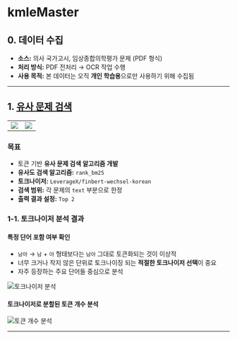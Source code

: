 # kmleMaster

## 0. 데이터 수집
- **소스:** 의사 국가고시, 임상종합의학평가 문제 (PDF 형식)
- **처리 방식:** PDF 전처리 → OCR 작업 수행
- **사용 목적:** 본 데이터는 오직 **개인 학습용**으로만 사용하기 위해 수집됨

---

## 1. [유사 문제 검색](https://github.com/1000century/kmleMaster/blob/main/model)

<table>
  <tr>
    <td><img src="https://github.com/user-attachments/assets/4e3c369b-6f1b-459b-8f69-2130583f752e"></td>
    <td><img src="https://github.com/user-attachments/assets/95ff0d00-44f3-4df3-aa45-5ee7af82917d"></td>
  </tr>
</table>

### 목표
- 토큰 기반 **유사 문제 검색 알고리즘 개발**
- **유사도 검색 알고리즘:** `rank_bm25`
- **토크나이저:** `LeverageX/finbert-wechsel-korean`
- **검색 범위:** 각 문제의 `text` 부분으로 한정
- **출력 결과 설정:** `Top 2`

### 1-1. 토크나이저 분석 결과
#### 특정 단어 포함 여부 확인
- `남아` → `남` + `아` 형태보다는 `남아` 그대로 토큰화되는 것이 이상적
- 너무 크거나 작지 않은 단위로 토크나이징 되는 **적절한 토크나이저 선택**이 중요
- 자주 등장하는 주요 단어들 중심으로 분석

![토크나이저 분석](https://github.com/user-attachments/assets/7f688e0f-8d3f-4e0c-80bd-e51e0407796d)

#### 토크나이저로 분할된 토큰 개수 분석
![토큰 개수 분석](https://github.com/user-attachments/assets/f21942c6-530d-4aac-85a8-9b9c061509f1)

---
